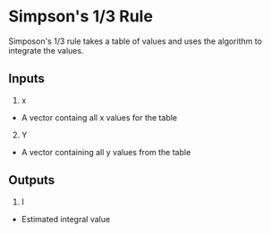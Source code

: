 # Simpson's 1/3 Rule 
Simposon's 1/3 rule takes a table of values and uses the algorithm to integrate the values. 

## Inputs 
1. x 
* A vector containg all x values for the table 
2. Y 
* A vector containing all y values from the table 

## Outputs 
1. I 
* Estimated integral value 

